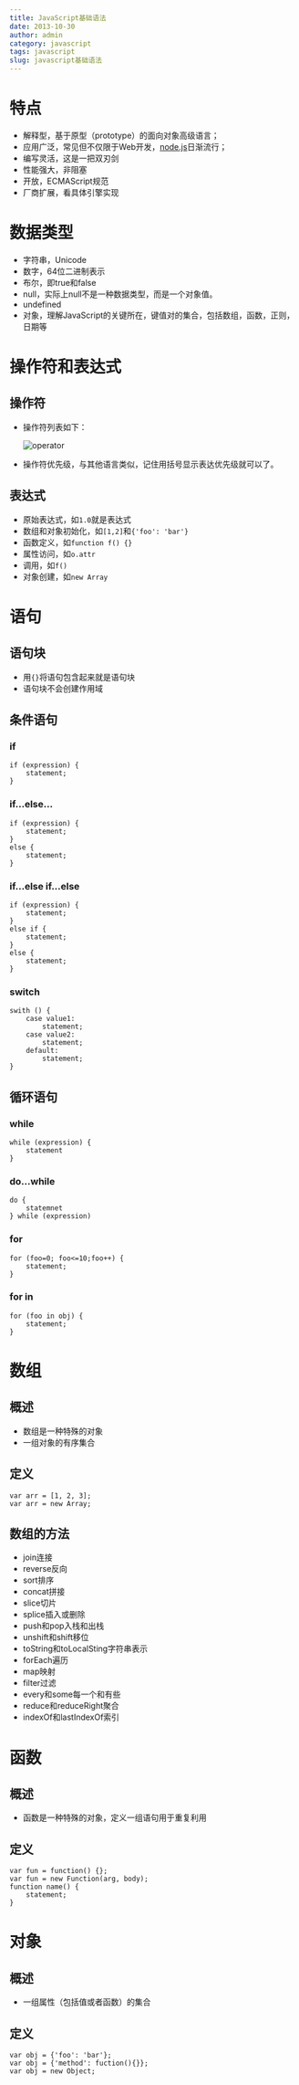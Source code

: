 ```yaml
---
title: JavaScript基础语法
date: 2013-10-30
author: admin
category: javascript
tags: javascript
slug: javascript基础语法
---
```


特点
====

-   解释型，基于原型（prototype）的面向对象高级语言；
-   应用广泛，常见但不仅限于Web开发，[node.js](http://nodejs.org)日渐流行；
-   编写灵活，这是一把双刃剑
-   性能强大，非阻塞
-   开放，ECMAScript规范
-   厂商扩展，看具体引擎实现

数据类型
========

-   字符串，Unicode
-   数字，64位二进制表示
-   布尔，即true和false
-   null，实际上null不是一种数据类型，而是一个对象值。
-   undefined
-   对象，理解JavaScript的关键所在，键值对的集合，包括数组，函数，正则，日期等

操作符和表达式
==============

操作符
------

-   操作符列表如下：  

    ![operator](/wp-content/uploads/2013/10/operator.png)

-   操作符优先级，与其他语言类似，记住用括号显示表达优先级就可以了。

表达式
------

-   原始表达式，如`1.0`就是表达式
-   数组和对象初始化，如`[1,2]`和`{'foo': 'bar'}`
-   函数定义，如`function f() {}`
-   属性访问，如`o.attr`
-   调用，如`f()`
-   对象创建，如`new Array`

语句
====

语句块
------

-   用`{}`将语句包含起来就是语句块
-   语句块不会创建作用域

条件语句
--------

### if

    if (expression) {
        statement;
    }

### if...else...

    if (expression) {
        statement;
    }
    else {
        statement;
    }

### if...else if...else

    if (expression) {
        statement;
    }
    else if {
        statement;
    }
    else {
        statement;
    }

### switch

    swith () {
        case value1:
            statement;
        case value2:
            statement;
        default:
            statement;
    }

循环语句
--------

### while

    while (expression) {
        statement
    }

### do...while

    do {
        statemnet
    } while (expression)

### for

    for (foo=0; foo<=10;foo++) {
        statement;
    }

### for in

    for (foo in obj) {
        statement;
    }

数组
====

概述
----

-   数组是一种特殊的对象
-   一组对象的有序集合

定义
----

    var arr = [1, 2, 3];
    var arr = new Array;

数组的方法
----------

-   join连接
-   reverse反向
-   sort排序
-   concat拼接
-   slice切片
-   splice插入或删除
-   push和pop入栈和出栈
-   unshift和shift移位
-   toString和toLocalSting字符串表示
-   forEach遍历
-   map映射
-   filter过滤
-   every和some每一个和有些
-   reduce和reduceRight聚合
-   indexOf和lastIndexOf索引

函数
====

概述
----

-   函数是一种特殊的对象，定义一组语句用于重复利用

定义
----

    var fun = function() {};
    var fun = new Function(arg, body);
    function name() {
        statement;
    }

对象
====

概述
----

-   一组属性（包括值或者函数）的集合

定义
----

    var obj = {'foo': 'bar'};
    var obj = {'method': fuction(){}};
    var obj = new Object;
